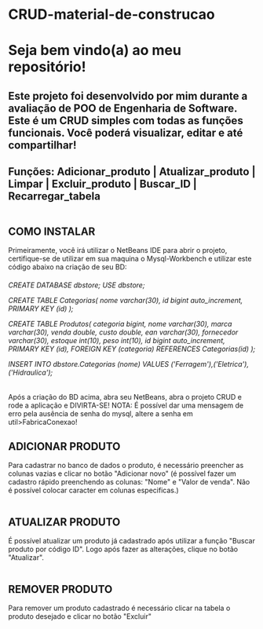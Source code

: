 # CRUD-material-de-construcao

<h1>Seja bem vindo(a) ao meu repositório!</h1>
<h2>Este projeto foi desenvolvido por mim durante a avaliação de POO de Engenharia de Software. Este é um CRUD simples com todas as funções funcionais. Você poderá visualizar, editar e até compartilhar!</h2>
<h2>Funções: Adicionar_produto  |  Atualizar_produto  |  Limpar  |  Excluir_produto  |  Buscar_ID  |  Recarregar_tabela </h2>

<img src="https://private-user-images.githubusercontent.com/132175630/356931562-99ec9aa9-b767-48f9-a273-5e20a8495d72.png?jwt=eyJhbGciOiJIUzI1NiIsInR5cCI6IkpXVCJ9.eyJpc3MiOiJnaXRodWIuY29tIiwiYXVkIjoicmF3LmdpdGh1YnVzZXJjb250ZW50LmNvbSIsImtleSI6ImtleTUiLCJleHAiOjE3MjM0MzUxMjcsIm5iZiI6MTcyMzQzNDgyNywicGF0aCI6Ii8xMzIxNzU2MzAvMzU2OTMxNTYyLTk5ZWM5YWE5LWI3NjctNDhmOS1hMjczLTVlMjBhODQ5NWQ3Mi5wbmc_WC1BbXotQWxnb3JpdGhtPUFXUzQtSE1BQy1TSEEyNTYmWC1BbXotQ3JlZGVudGlhbD1BS0lBVkNPRFlMU0E1M1BRSzRaQSUyRjIwMjQwODEyJTJGdXMtZWFzdC0xJTJGczMlMkZhd3M0X3JlcXVlc3QmWC1BbXotRGF0ZT0yMDI0MDgxMlQwMzUzNDdaJlgtQW16LUV4cGlyZXM9MzAwJlgtQW16LVNpZ25hdHVyZT04ZDFiYjgxNDBlOTYyNWJlNTQ1MmZhNzJiMzk2NGU3YTdiN2I1YzBkZmQ0NjU4OGM0OWM1N2M2NDI2YjIyMzQ5JlgtQW16LVNpZ25lZEhlYWRlcnM9aG9zdCZhY3Rvcl9pZD0wJmtleV9pZD0wJnJlcG9faWQ9MCJ9.tHETEn_4XZ7NKsTBvnx4EF9LgKTfIyT31zdZ2tusOT4" alt="">

<h2>COMO INSTALAR</h2>
<p>Primeiramente, você irá utilizar o NetBeans IDE para abrir o projeto, certifique-se de utilizar em sua maquina o Mysql-Workbench e utilizar este código abaixo na criação de seu BD:</p>
<h6>
CREATE DATABASE dbstore;
USE dbstore;
 
CREATE TABLE Categorias(
	nome varchar(30),
    id bigint auto_increment,
    PRIMARY KEY (id)
);
 
CREATE TABLE Produtos(
	categoria bigint,
    nome varchar(30),
    marca varchar(30),
    venda double,
    custo double,
    ean varchar(30),
    fornecedor varchar(30),
    estoque int(10),
    peso int(10),
    id bigint auto_increment,
    PRIMARY KEY (id),
    FOREIGN KEY (categoria) REFERENCES Categorias(id)
);

INSERT INTO dbstore.Categorias (nome) VALUES ('Ferragem'),('Eletrica'),('Hidraulica');
 </h6>
<p>Após a criação do BD acima, abra seu NetBeans, abra o projeto CRUD e rode a aplicação e DIVIRTA-SE! NOTA: É possível dar uma mensagem de erro pela ausência de  senha do mysql, altere a senha em util>FabricaConexao! </p>

<h2>ADICIONAR PRODUTO</h2>
<p>Para cadastrar no banco de dados o produto, é necessário preencher as colunas vazias e clicar no botão "Adicionar novo" (é possível fazer um cadastro rápido preenchendo as colunas: "Nome" e "Valor de venda". Não é possível colocar caracter em colunas especificas.)</p>
<img src="https://private-user-images.githubusercontent.com/132175630/356931957-98bd1d3c-f0ba-4d0b-8098-b6b2f361391a.png?jwt=eyJhbGciOiJIUzI1NiIsInR5cCI6IkpXVCJ9.eyJpc3MiOiJnaXRodWIuY29tIiwiYXVkIjoicmF3LmdpdGh1YnVzZXJjb250ZW50LmNvbSIsImtleSI6ImtleTUiLCJleHAiOjE3MjM0MzUzMTIsIm5iZiI6MTcyMzQzNTAxMiwicGF0aCI6Ii8xMzIxNzU2MzAvMzU2OTMxOTU3LTk4YmQxZDNjLWYwYmEtNGQwYi04MDk4LWI2YjJmMzYxMzkxYS5wbmc_WC1BbXotQWxnb3JpdGhtPUFXUzQtSE1BQy1TSEEyNTYmWC1BbXotQ3JlZGVudGlhbD1BS0lBVkNPRFlMU0E1M1BRSzRaQSUyRjIwMjQwODEyJTJGdXMtZWFzdC0xJTJGczMlMkZhd3M0X3JlcXVlc3QmWC1BbXotRGF0ZT0yMDI0MDgxMlQwMzU2NTJaJlgtQW16LUV4cGlyZXM9MzAwJlgtQW16LVNpZ25hdHVyZT03Yzc0YTJlYTQ0Y2MxM2Y3NWJjYmZhYTNiNGMxNWE2ZDdhOTc1ZDViZGY0MmRiOTU3ZmEwMDE2NWU1ZjA4NDk4JlgtQW16LVNpZ25lZEhlYWRlcnM9aG9zdCZhY3Rvcl9pZD0wJmtleV9pZD0wJnJlcG9faWQ9MCJ9.YTRlijHBfUPGbHMNuM_7w79qUyKGlsXKX2m4PsoWziU" alt="">

<h2>ATUALIZAR PRODUTO</h2>
<p>É possível atualizar um produto já cadastrado após utilizar a função "Buscar produto por código ID". Logo após fazer as alterações, clique no botão "Atualizar". </p>
<img src="https://private-user-images.githubusercontent.com/132175630/356931955-7e1bd4e5-c28f-46bf-b4a0-13c3fb47ef79.png?jwt=eyJhbGciOiJIUzI1NiIsInR5cCI6IkpXVCJ9.eyJpc3MiOiJnaXRodWIuY29tIiwiYXVkIjoicmF3LmdpdGh1YnVzZXJjb250ZW50LmNvbSIsImtleSI6ImtleTUiLCJleHAiOjE3MjM0MzUzMTIsIm5iZiI6MTcyMzQzNTAxMiwicGF0aCI6Ii8xMzIxNzU2MzAvMzU2OTMxOTU1LTdlMWJkNGU1LWMyOGYtNDZiZi1iNGEwLTEzYzNmYjQ3ZWY3OS5wbmc_WC1BbXotQWxnb3JpdGhtPUFXUzQtSE1BQy1TSEEyNTYmWC1BbXotQ3JlZGVudGlhbD1BS0lBVkNPRFlMU0E1M1BRSzRaQSUyRjIwMjQwODEyJTJGdXMtZWFzdC0xJTJGczMlMkZhd3M0X3JlcXVlc3QmWC1BbXotRGF0ZT0yMDI0MDgxMlQwMzU2NTJaJlgtQW16LUV4cGlyZXM9MzAwJlgtQW16LVNpZ25hdHVyZT1kYTczOGE4OGU5ZTI1MWRkNGFiYTQ1NGEwYjU5ZWE5ZTk3NjIzNjgxM2U2MmI3ZjdjMzNiYjkzNzFkMTJlZDFlJlgtQW16LVNpZ25lZEhlYWRlcnM9aG9zdCZhY3Rvcl9pZD0wJmtleV9pZD0wJnJlcG9faWQ9MCJ9.G-nYJ37R9VS-bKQ-7Pfwp7Ws6-3UPgdke9yhIgaVF4s" alt="">

<h2>REMOVER PRODUTO</h2>
<p>Para remover um produto cadastrado é necessário clicar na tabela o produto desejado e clicar no botão "Excluir"</p>
<img src="https://private-user-images.githubusercontent.com/132175630/356931970-13d79f08-ade4-48f3-bd20-ac9f08c39bce.png?jwt=eyJhbGciOiJIUzI1NiIsInR5cCI6IkpXVCJ9.eyJpc3MiOiJnaXRodWIuY29tIiwiYXVkIjoicmF3LmdpdGh1YnVzZXJjb250ZW50LmNvbSIsImtleSI6ImtleTUiLCJleHAiOjE3MjM0MzUzMTIsIm5iZiI6MTcyMzQzNTAxMiwicGF0aCI6Ii8xMzIxNzU2MzAvMzU2OTMxOTcwLTEzZDc5ZjA4LWFkZTQtNDhmMy1iZDIwLWFjOWYwOGMzOWJjZS5wbmc_WC1BbXotQWxnb3JpdGhtPUFXUzQtSE1BQy1TSEEyNTYmWC1BbXotQ3JlZGVudGlhbD1BS0lBVkNPRFlMU0E1M1BRSzRaQSUyRjIwMjQwODEyJTJGdXMtZWFzdC0xJTJGczMlMkZhd3M0X3JlcXVlc3QmWC1BbXotRGF0ZT0yMDI0MDgxMlQwMzU2NTJaJlgtQW16LUV4cGlyZXM9MzAwJlgtQW16LVNpZ25hdHVyZT1iZWUxNmUxYjdhNDhkOTNhZGM0YWU0ZDUwOTc4MjUwNGViZGM1ZjhmYTI1NDhlYmNmYjlmZDM1YzgyZGUzMTkzJlgtQW16LVNpZ25lZEhlYWRlcnM9aG9zdCZhY3Rvcl9pZD0wJmtleV9pZD0wJnJlcG9faWQ9MCJ9.6CmcInRHz6wdaE4n8Cui0MZIqnrM-tIRyOxq-SPon3g" alt="">


